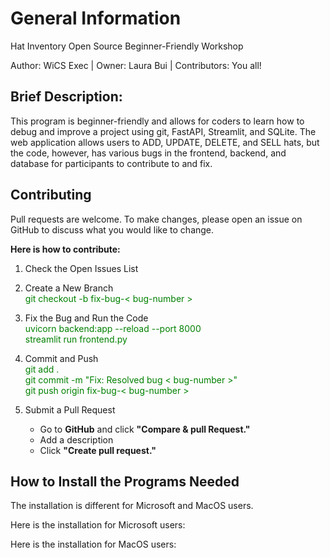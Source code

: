 # General Information
Hat Inventory Open Source Beginner-Friendly Workshop

Author: WiCS Exec | 
Owner: Laura Bui | 
Contributors: You all!

## Brief Description: 
This program is beginner-friendly and allows for coders to learn how to debug and improve a project using git, FastAPI, Streamlit, and SQLite. The web application allows users to ADD, UPDATE, DELETE, and SELL hats, but the code, however, has various bugs in the frontend, backend, and database for participants to contribute to and fix. 

## Contributing 
Pull requests are welcome. To make changes, please open an issue on GitHub to discuss what you would like to change.

**Here is how to contribute:**

1. Check the Open Issues List

2. Create a New Branch    
    <span style="color: green;">git checkout -b fix-bug-< bug-number > </span>

3. Fix the Bug and Run the Code     
    <span style="color: green;">uvicorn backend:app --reload --port 8000	      
    streamlit run frontend.py </span>

4. Commit and Push       
    <span style="color: green;">git add .        
    git commit -m "Fix: Resolved bug < bug-number >"       
    git push origin fix-bug-< bug-number ></span>     

5. Submit a Pull Request
    - Go to **GitHub** and click **"Compare & pull Request."**   
    - Add a description    
    - Click **"Create pull request."**  





## How to Install the Programs Needed
The installation is different for Microsoft and MacOS users.

Here is the installation for Microsoft users:

Here is the installation for MacOS users:

